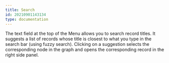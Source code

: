 ```yaml
---
title: Search
id: 20210901143134
type: documentation
---
```


The text field at the top of the Menu allows you to search record titles. It suggests a list of records whose title is closest to what you type in the search bar (using fuzzy search). Clicking on a suggestion selects the corresponding node in the graph and opens the corresponding record in the right side panel.

